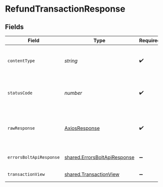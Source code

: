 # RefundTransactionResponse


## Fields

| Field                                                                               | Type                                                                                | Required                                                                            | Description                                                                         |
| ----------------------------------------------------------------------------------- | ----------------------------------------------------------------------------------- | ----------------------------------------------------------------------------------- | ----------------------------------------------------------------------------------- |
| `contentType`                                                                       | *string*                                                                            | :heavy_check_mark:                                                                  | HTTP response content type for this operation                                       |
| `statusCode`                                                                        | *number*                                                                            | :heavy_check_mark:                                                                  | HTTP response status code for this operation                                        |
| `rawResponse`                                                                       | [AxiosResponse](https://axios-http.com/docs/res_schema)                             | :heavy_check_mark:                                                                  | Raw HTTP response; suitable for custom response parsing                             |
| `errorsBoltApiResponse`                                                             | [shared.ErrorsBoltApiResponse](../../../sdk/models/shared/errorsboltapiresponse.md) | :heavy_minus_sign:                                                                  | Generic Error Schema                                                                |
| `transactionView`                                                                   | [shared.TransactionView](../../../sdk/models/shared/transactionview.md)             | :heavy_minus_sign:                                                                  | Refund Successful                                                                   |